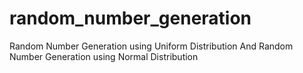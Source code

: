 # random_number_generation
Random Number Generation using Uniform Distribution
And
Random Number Generation using Normal Distribution
